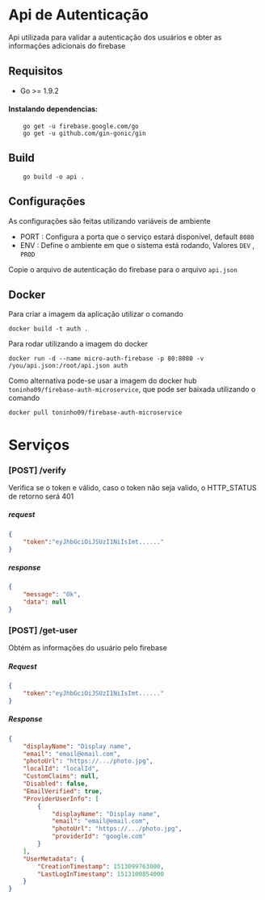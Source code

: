 # Api de Autenticação

Api utilizada para validar a autenticação dos usuários e obter as informações adicionais do firebase

## Requisitos

* Go >= 1.9.2

#### Instalando dependencias:

````shell
    go get -u firebase.google.com/go
    go get -u github.com/gin-gonic/gin
````

## Build


````shell
    go build -o api .
````



## Configurações

As configurações são feitas utilizando variáveis de ambiente 

* PORT : Configura a porta que o serviço estará disponível, default  `8080` 
* ENV : Define o ambiente em que o sistema está rodando, Valores `DEV` , `PROD`

Copie o arquivo de autenticação do firebase para o arquivo `api.json`

## Docker

Para criar a imagem da aplicação utilizar o comando

````shell
docker build -t auth .
````

Para rodar utilizando a imagem do docker
````shell
docker run -d --name micro-auth-firebase -p 80:8080 -v /you/api.json:/root/api.json auth
````
 
 Como alternativa pode-se usar a imagem do docker hub `toninho09/firebase-auth-microservice`, que pode ser baixada utilizando o comando
 
 ````shell
 docker pull toninho09/firebase-auth-microservice
 ````
 
 
# Serviços


### [POST] /verify

Verifica se o token e válido, caso o token não seja valido, o HTTP_STATUS de retorno será 401

##### request

````json
{
	"token":"eyJhbGciOiJSUzI1NiIsImt......"	
}
````

##### response

````json
{
	"message": "Ok",
	"data": null
}
````

### [POST] /get-user

Obtém as informações do usuário pelo firebase

##### Request

````json
{
	"token":"eyJhbGciOiJSUzI1NiIsImt......"	
}
````

##### Response

````json
{
	"displayName": "Display name",
	"email": "email@email.com",
	"photoUrl": "https://.../photo.jpg",
	"localId": "localId",
	"CustomClaims": null,
	"Disabled": false,
	"EmailVerified": true,
	"ProviderUserInfo": [
		{
			"displayName": "Display name",
			"email": "email@email.com",
			"photoUrl": "https://.../photo.jpg",
			"providerId": "google.com"
		}
	],
	"UserMetadata": {
		"CreationTimestamp": 1513099763000,
		"LastLogInTimestamp": 1513100854000
	}
}
````

